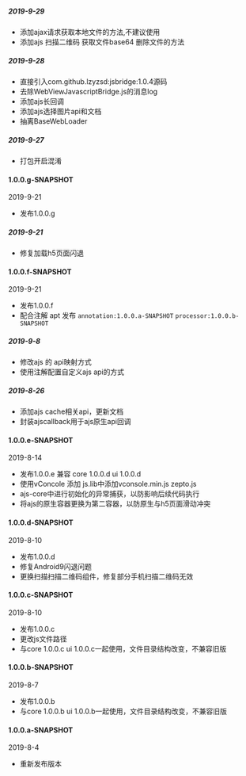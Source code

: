 

##### 2019-9-29
- 添加ajax请求获取本地文件的方法,不建议使用
- 添加ajs 扫描二维码  获取文件base64  删除文件的方法

##### 2019-9-28
- 直接引入com.github.lzyzsd:jsbridge:1.0.4源码
- 去除WebViewJavascriptBridge.js的消息log
- 添加ajs长回调
- 添加ajs选择图片api和文档
- 抽离BaseWebLoader

##### 2019-9-27 
- 打包开启混淆

#### 1.0.0.g-SNAPSHOT
2019-9-21
- 发布1.0.0.g

##### 2019-9-21
- 修复加载h5页面闪退

#### 1.0.0.f-SNAPSHOT
2019-9-21
- 发布1.0.0.f
- 配合注解 apt 发布 `annotation:1.0.0.a-SNAPSHOT` `processor:1.0.0.b-SNAPSHOT`

##### 2019-9-8
- 修改ajs 的 api映射方式
- 使用注解配置自定义ajs api的方式

##### 2019-8-26
- 添加ajs cache相关api，更新文档
- 封装ajscallback用于ajs原生api回调

#### 1.0.0.e-SNAPSHOT
2019-8-14
- 发布1.0.0.e 兼容 core 1.0.0.d  ui 1.0.0.d
- 使用vConcole  添加 js.lib中添加vconsole.min.js  zepto.js
- ajs-core中进行初始化的异常捕获，以防影响后续代码执行
- 将ajs的原生容器更换为第二容器，以防原生与h5页面滑动冲突

#### 1.0.0.d-SNAPSHOT
2019-8-10
- 发布1.0.0.d
- 修复Android9闪退问题
- 更换扫描扫描二维码组件，修复部分手机扫描二维码无效

#### 1.0.0.c-SNAPSHOT
2019-8-10
- 发布1.0.0.c 
- 更改js文件路径
- 与core 1.0.0.c  ui 1.0.0.c一起使用，文件目录结构改变，不兼容旧版

#### 1.0.0.b-SNAPSHOT
2019-8-7
- 发布1.0.0.b
- 与core 1.0.0.b  ui 1.0.0.b一起使用，文件目录结构改变，不兼容旧版

#### 1.0.0.a-SNAPSHOT
2019-8-4
- 重新发布版本